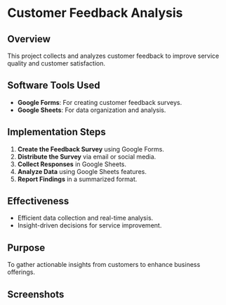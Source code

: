 
# Customer Feedback Analysis

## Overview
This project collects and analyzes customer feedback to improve service quality and customer satisfaction.

## Software Tools Used
- **Google Forms**: For creating customer feedback surveys.
- **Google Sheets**: For data organization and analysis.

## Implementation Steps
1. **Create the Feedback Survey** using Google Forms.
2. **Distribute the Survey** via email or social media.
3. **Collect Responses** in Google Sheets.
4. **Analyze Data** using Google Sheets features.
5. **Report Findings** in a summarized format.

## Effectiveness
- Efficient data collection and real-time analysis.
- Insight-driven decisions for service improvement.

## Purpose
To gather actionable insights from customers to enhance business offerings.

## Screenshots

